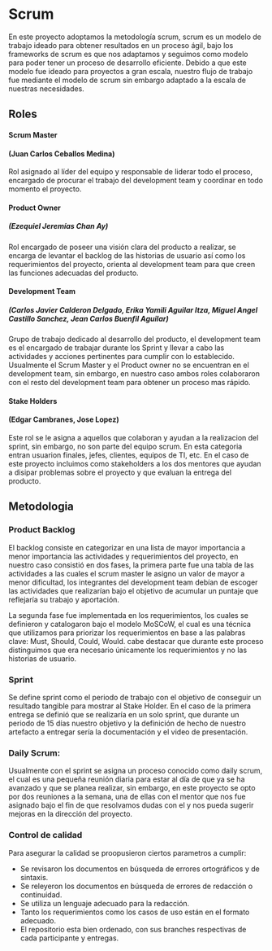 

# Scrum

En este proyecto adoptamos la metodología scrum, scrum es un modelo de trabajo ideado para obtener resultados en un proceso ágil, bajo los frameworks de scrum es que nos adaptamos y seguimos como modelo para poder tener un proceso de desarrollo eficiente. Debido a que este modelo fue ideado para proyectos a gran escala, nuestro flujo de trabajo fue mediante el modelo de scrum sin embargo adaptado a la escala de nuestras necesidades.

## Roles

#### **Scrum Master**
#### (Juan Carlos Ceballos Medina)
Rol asignado al líder del equipo y responsable de liderar todo el proceso, encargado de procurar el trabajo del development team y coordinar en todo momento el proyecto.

#### **Product Owner**
##### (Ezequiel Jeremías Chan Ay)
Rol encargado de poseer una visión clara del producto a realizar, se encarga de levantar el  backlog de las historias de usuario así como los requerimientos del proyecto, orienta al development team para que creen las funciones adecuadas del producto.

#### **Development Team**
##### (Carlos Javier Calderon Delgado, Erika Yamili Aguilar Itza, Miguel Angel Castillo Sanchez, Jean Carlos Buenfil Aguilar)
Grupo de trabajo dedicado al desarrollo del producto, el development team es el encargado de trabajar durante los Sprint y llevar a cabo las actividades y acciones pertinentes para cumplir con lo establecido. Usualmente el Scrum Master y el Product owner no se encuentran en el development team, sin embargo, en nuestro caso ambos roles colaboraron con el resto del development team para obtener un proceso mas rápido.

#### **Stake Holders**
#### (Edgar Cambranes, Jose Lopez)
Este rol se le asigna a aquellos que colaboran y ayudan a la realizacion del sprint, sin embargo, no son parte del equipo scrum. En esta categoria entran usuarion finales, jefes, clientes, equipos de TI, etc. En el caso de este proyecto incluimos como stakeholders a los dos mentores que ayudan a disipar problemas sobre el proyecto y que evaluan la entrega del producto.

## Metodologia

### Product Backlog 
El backlog consiste en categorizar en una lista de mayor importancia a menor importancia las actividades y requerimientos del proyecto, en nuestro caso consistió en dos fases, la primera parte fue una tabla de las actividades a las cuales el scrum master le asigno un valor de mayor a menor dificultad, los integrantes del development team debían de escoger las actividades que realizarían bajo el objetivo de acumular un puntaje que reflejaría su trabajo y aportación.

La segunda fase fue implementada en los requerimientos, los cuales se definieron y catalogaron bajo el modelo MoSCoW, el cual es una técnica que utilizamos para priorizar los requerimientos en base a las palabras clave: Must, Should, Could, Would. cabe destacar que durante este proceso distinguimos que era necesario únicamente los requerimientos y no las historias de usuario.

### Sprint
Se define sprint como el periodo de trabajo con el objetivo de conseguir un resultado tangible para mostrar al Stake Holder. En el caso de la primera entrega se definió que se realizaría en un solo sprint, que durante un periodo de 15 días nuestro objetivo y la definición de hecho de nuestro artefacto a entregar sería la documentación y el video de presentación.

### Daily Scrum:
Usualmente con el sprint se asigna un proceso conocido como daily scrum, el cual es una pequeña reunión diaria para estar al día de que ya se ha avanzado y que se planea realizar, sin embargo, en este proyecto se opto por dos reuniones a la semana, una de ellas con el mentor que nos fue asignado bajo el fin de que resolvamos dudas con el y nos pueda sugerir mejoras en la dirección del proyecto.

### Control de calidad

Para asegurar la calidad se proopusieron ciertos parametros a cumplir: 

-	Se revisaron los documentos en búsqueda de errores ortográficos y de sintaxis.
-	Se releyeron los documentos en búsqueda de errores de redacción o continuidad.
-	Se utiliza un lenguaje adecuado para la redacción.
-	Tanto los requerimientos como los casos de uso están en el formato adecuado.
-	El repositorio esta bien ordenado, con sus branches respectivas de cada participante y entregas.

